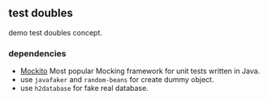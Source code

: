 ## test doubles

demo test doubles concept.

### dependencies
* [Mockito](http://static.javadoc.io/org.mockito/mockito-core/2.10.0/org/mockito/Mockito.html)
Most popular Mocking framework for unit tests written in Java.
* use `javafaker` and `random-beans` for create dummy object.
* use `h2database` for fake real database.
